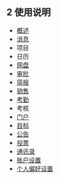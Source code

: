 ## 2 使用说明
* [概述](/yong-hu-zhi-nan/yong-hu-shou-ce/gai-shu.md)
* [消息](/yong-hu-zhi-nan/yong-hu-shou-ce/xiao-xi.md)
* 项目
* 日历
* [网盘](/yong-hu-zhi-nan/yong-hu-shou-ce/wang-pan.md)
* [审批](/yong-hu-zhi-nan/yong-hu-shou-ce/shen-pi.md)
* [简报](/yong-hu-zhi-nan/yong-hu-shou-ce/jian-bao.md)
* [销售](/yong-hu-zhi-nan/yong-hu-shou-ce/xiao-shou.md)
* [考勤](/yong-hu-zhi-nan/yong-hu-shou-ce/kao-qin.md)
* 考核
* [门户](/yong-hu-zhi-nan/yong-hu-shou-ce/men-hu.md)
* [目标](/yong-hu-zhi-nan/yong-hu-shou-ce/mu-biao.md)
* [公告](/yong-hu-zhi-nan/yong-hu-shou-ce/gong-gao.md)
* [投票](/yong-hu-zhi-nan/yong-hu-shou-ce/tou-piao.md)
* [通讯录](/yong-hu-zhi-nan/yong-hu-shou-ce/tong-xun-lu.md)
* [账户设置](/yong-hu-zhi-nan/yong-hu-shou-ce/zhang-hu-she-zhi.md)
* [个人偏好设置](/yong-hu-zhi-nan/yong-hu-shou-ce/ge-ren-pian-hao-she-zhi.md)
